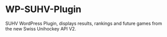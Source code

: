 # WP-SUHV-Plugin
SUHV WordPress Plugin, displays results, rankings and future games from the new Swiss Unihockey API V2.

